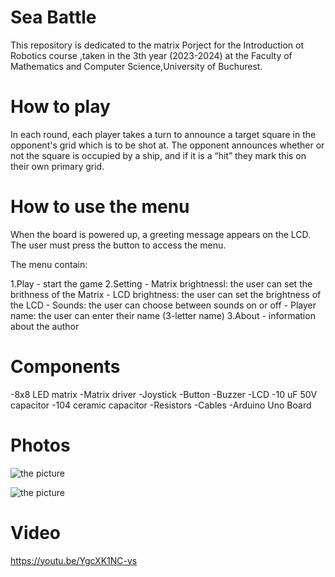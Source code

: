 # Sea Battle

  This repository is dedicated to the matrix Porject for the Introduction ot Robotics course ,taken in the 3th year (2023-2024) at the Faculty of Mathematics and Computer Science,University of Buchurest.

# How to play
  In each round, each player takes a turn to announce a target square in the opponent's grid which is to be shot at. The opponent announces whether or not the square is occupied by a ship, and if it is a “hit” they mark this on their own primary grid.

# How to use the menu
  When the board is powered up, a greeting message appears on the LCD. The user must press the button to access the menu.
  
  The menu contain:
    
  1.Play - start the game
  2.Setting 
    - Matrix brightnessl: the user can set the brithness of the Matrix
    - LCD brightness: the user can set the brightness of the LCD
    - Sounds: the user can choose between sounds on or off
    - Player name: the user can enter their name (3-letter name)
  3.About - information about the author

# Components
-8x8 LED matrix
-Matrix driver
-Joystick
-Button
-Buzzer
-LCD
-10 uF 50V capacitor
-104 ceramic capacitor
-Resistors
-Cables
-Arduino Uno Board

# Photos

![the picture](IMG_6309.png)

![the picture](IMG_6310.png)

# Video

https://youtu.be/YgcXK1NC-ys

